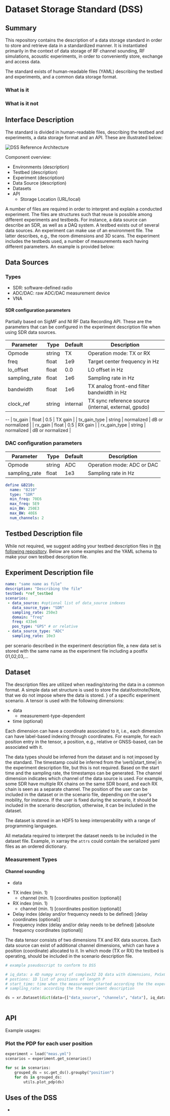 # Dataset Storage Standard (DSS)

## Summary 
This repository contains the description of a data storage standard in order to store and retrieve data in a standardized manner. 
It is instantiated primarily in the context of data storage of RF channel sounding, RF simulations, acoustic experiments, in order to conveniently store, exchange and access data.

The standard exists of human-readable files (YAML) describing the testbed and experiments, and a common data storage format.

### What is it

### What is it not

## Interface Description

The standard is divided in human-readable files, describing the testbed and experiments, a data storage format and an API. These are illustrated below:

![DSS Reference Architecture](docs/figures/overview-dss.png "DSS Reference Architecture")

Component overview:
- Environments (description)
- Testbed (description)
- Experiment (description)
- Data Source (description)
- Datasets
- API
  * Storage Location (URL/local)

A number of files are required in order to interpret and explain a conducted experiment. The files are structures such that reuse is possible among different experiments and testbeds. For instance, a data source can describe an SDR, as well as a DAQ system. A testbed exists out of several data sources. An experiment can make use of an environment file. The latter describes, e.g., the room dimensions and 3D scans. The experiment includes the testbeds used, a number of measurements each having different parameters. An example is provided below:

## Data Sources

### Types

- SDR: software-defined radio
- ADC/DAC: raw ADC/DAC measurement device
- VNA

#### SDR configuration parameters
Partially based on SigMF and NI RF Data Recording API. These are the parameters that can be configured in the experiment description file when using SDR data sources.

| Parameter | Type | Default | Description |
|--------|--------|--------|--------|
| Opmode | string | TX| Operation mode: TX or RX|
| freq | float | 1e9 | Target center frequency in Hz|
| lo_offset | float | 0.0 | LO offset in Hz|
| sampling_rate | float | 1e6 | Sampling rate in Hz |
| bandwidth | float | 1e6 | TX analog front-end filter bandwidth in Hz |
| clock_ref | string | internal | TX sync reference source (internal, external, gpsdo) |
--
| tx_gain | float | 0.5 | TX gain |
| tx_gain_type | string | normalized | dB or normalized |
| rx_gain | float | 0.5 | RX gain |
| rx_gain_type | string | normalized | dB or normalized |

### DAC configuration parameters
| Parameter | Type | Default | Description |
|--------|--------|--------|--------|
| Opmode | string | ADC | Operation mode: ADC or DAC|
| sampling_rate | float | 1e3 | Sampling rate in Hz |

```yaml
define &B210:
  name: "B210"
  type: "SDR"
  min_freq: 70E6
  max_freq: 5E9
  min_BW: 250E3
  max_BW: 40E6
  num_channels: 2 
```

## Testbed Description file

While not required, we suggest adding your testbed description files in [the following repository](https://github.com/6G-Testbeds/Testbed-Description-Files).
Below are some examples and the YAML schema to make your own testbed description file.

## Experiment Description file
```yaml
name: "same name as file"
description: "Describing the file"
testbed: *ref_testbed
scenarios:
 - data_source: #optional list of data_source indexes
   data_source_type: "SDR"
   sampling_rate: 250e3
   domain: "freq"
   freq: 433e6
   pos_type: "GPS" # or relative
 - data_source_type: "ADC"
   sampling_rate: 10e3
```

per scenario described in the experiment description file, a new data set is stored with the same name as the experiment file including a postfix 01,02,03,...

## Dataset


The description files are utilized when reading/storing the data in a common format. A simple data set structure is used to store the data\footnote{Note, that we do not impose where the data is stored. } of a specific experiment scenario. A tensor is used with the following dimensions:
- data
   * measurement-type-dependent
- time (optional)

Each dimension can have a coordinate associated to it, i.e., each dimension can have label-based indexing through coordinates. For example, for each position entry in the tensor, a position, e.g., relative or GNSS-based, can be associated with it.

The data types should be inferred from the dataset and is not imposed by the standard. The timestamp could be inferred from the \verb|start_time| in the experiment description file, but this is not required. Based on the start time and the sampling rate, the timestamps can be generated. The channel dimension indicates which channel of the data source is used. For example, some SDR have multiple RX chains on the same SDR board, and each RX chain is seen as a separate channel. The position of the user can be included in the dataset or in the scenario file, depending on the user's mobility, for instance. If the user is fixed during the scenario, it should be included in the scenario description, otherwise, it can be included in the dataset.

The dataset is stored in an HDF5 to keep interoperability with a range of programming languages.

All metadata required to interpret the dataset needs to be included in the dataset file.
Example, in xarray the `attrs` could contain the serialized yaml files as an ordered dictionary.

### Measurement Types

#### Channel sounding
- data
 * TX index (min. 1)
   - channel (min. 1) [coordinates position (optional)]
 * RX index (min. 1) 
   - channel (min. 1) [coordinates position (optional)]
 * Delay index (delay and/or frequency needs to be defined) [delay coordinates (optional)]
 * Frequency index (delay and/or delay needs to be defined) [absolute frequency coordinates (optional)]

The data tensor consists of two dimensions TX and RX data sources. Each data source can exist of additional channel dimensions, which can have a position (coordinate) allocated to it.
In which mode (TX or RX) the testbed is operating, should be included in the scenario description file.

```python
# example pseudoscript to conform to DSS

# iq_data: a 4D numpy array of complex32 IQ data with dimensions, PxSxCxT (P being the number of positions, S the number of data sources, C the number of channels and T the sequence length)
# postions: 1D list of positions of length P
# start_time: time when the measurement started according the the experiment description
# sampling_rate: according the the experiment description

ds = xr.Dataset(dict(data={["data_source", "channels", "data"], iq_data}), coords=dict(start_time=start_time, position=)) #not finished
    

```

## API

Example usages:

### Plot the PDP for each user position
```python
experiment = load("meas.yml")
scenarios = experiment.get_scenarios()

for sc in scenarios:
    grouped_ds = sc.get_ds().groupby("position")
    for ds in grouped_ds:
        utils.plot_pdp(ds)
```

## Uses of the DSS
-



